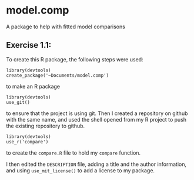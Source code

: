 # model.comp
A package to help with fitted model comparisons 

## Exercise 1.1:
To create this R package, the following steps were used:
```
library(devtools)
create_package('~Documents/model.comp')
``` 
to make an R package

```
library(devtools)
use_git()
``` 
to ensure that the project is using git. Then I created a repository on github with the same name, and used the shell opened from my R project to push the existing repository to github.

```
library(devtools)
use_r('compare')
```
to create the `compare.R` file to hold my `compare` function.

I then edited the `DESCRIPTION` file, adding a title and the author information, and using `use_mit_license()` to add a license to my package.


